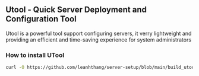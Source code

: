 ## Utool - Quick Server Deployment and Configuration Tool

Utool is a powerful tool support configuring servers, it verry lightweight and providing an efficient and time-saving experience for system administrators

### How to install UTool

```bash
curl -O https://github.com/leanhthang/server-setup/blob/main/build_utool.sh && source build_utool.sh
```
